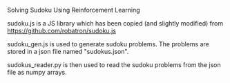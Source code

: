 Solving Sudoku Using Reinforcement Learning

sudoku.js is a JS library which has been copied (and slightly modified) from https://github.com/robatron/sudoku.js

sudoku_gen.js is used to generate sudoku problems. The problems are stored in a json file named "sudokus.json".

sudokus_reader.py is then used to read the sudoku problems from the json file as numpy arrays.